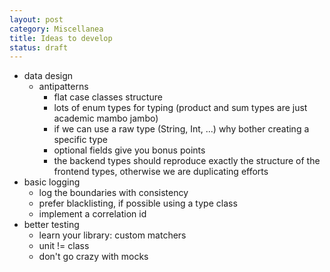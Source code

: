 ```yaml
---
layout: post
category: Miscellanea
title: Ideas to develop
status: draft
---
```


- data design
  - antipatterns 
    - flat case classes structure
    - lots of enum types for typing (product and sum types are just academic mambo jambo)
    - if we can use a raw type (String, Int, ...) why bother creating a specific type
    - optional fields give you bonus points
    - the backend types should reproduce exactly the structure of the frontend types, otherwise we are duplicating efforts
- basic logging
  - log the boundaries with consistency
  - prefer blacklisting, if possible using a type class
  - implement a correlation id
- better testing
  - learn your library: custom matchers
  - unit != class
  - don't go crazy with mocks
